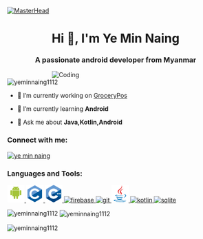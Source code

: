 [![MasterHead](https://1.bp.blogspot.com/-7A4WynwLsMw/XbBpCXG8fHI/AAAAAAAAMt4/uOa1bpLskYgrwGbllhSu2SDj_Mig8SXJQCLcBGAsYHQ/s1600/2000_600px.gif)](https://rishavchanda.io)
<h1 align="center">Hi 👋, I'm Ye Min Naing</h1>
<h3 align="center">A passionate android developer from Myanmar</h3>
<img align="right" alt="Coding" width="400" src="[https://www.google.com/url?sa=i&url=https%3A%2F%2Fdribbble.com%2Fshots%2F3604186-Developer&psig=AOvVaw1wmS0KoVnmOWDOnQuQJgtA&ust=1709123519196000&source=images&cd=vfe&opi=89978449&ved=0CBIQjRxqFwoTCOCYvbTDy4QDFQAAAAAdAAAAABAR](https://miro.medium.com/max/1360/0*7Q3yvSIv_t0ioJ-Z.gif)">

<p align="left"> <img src="https://komarev.com/ghpvc/?username=yeminnaing1112&label=Profile%20views&color=0e75b6&style=flat" alt="yeminnaing1112" /> </p>

- 🔭 I’m currently working on [GroceryPos](https://github.com/YeMinNaing1112/Grocery-Pos.git)

- 🌱 I’m currently learning **Android**

- 💬 Ask me about **Java,Kotlin,Android**

<h3 align="left">Connect with me:</h3>
<p align="left">
<a href="https://fb.com/ye min naing" target="blank"><img align="center" src="https://raw.githubusercontent.com/rahuldkjain/github-profile-readme-generator/master/src/images/icons/Social/facebook.svg" alt="ye min naing" height="30" width="40" /></a>
</p>

<h3 align="left">Languages and Tools:</h3>
<p align="left"> <a href="https://developer.android.com" target="_blank" rel="noreferrer"> <img src="https://raw.githubusercontent.com/devicons/devicon/master/icons/android/android-original-wordmark.svg" alt="android" width="40" height="40"/> </a> <a href="https://www.cprogramming.com/" target="_blank" rel="noreferrer"> <img src="https://raw.githubusercontent.com/devicons/devicon/master/icons/c/c-original.svg" alt="c" width="40" height="40"/> </a> <a href="https://www.w3schools.com/cpp/" target="_blank" rel="noreferrer"> <img src="https://raw.githubusercontent.com/devicons/devicon/master/icons/cplusplus/cplusplus-original.svg" alt="cplusplus" width="40" height="40"/> </a> <a href="https://firebase.google.com/" target="_blank" rel="noreferrer"> <img src="https://www.vectorlogo.zone/logos/firebase/firebase-icon.svg" alt="firebase" width="40" height="40"/> </a> <a href="https://git-scm.com/" target="_blank" rel="noreferrer"> <img src="https://www.vectorlogo.zone/logos/git-scm/git-scm-icon.svg" alt="git" width="40" height="40"/> </a> <a href="https://www.java.com" target="_blank" rel="noreferrer"> <img src="https://raw.githubusercontent.com/devicons/devicon/master/icons/java/java-original.svg" alt="java" width="40" height="40"/> </a> <a href="https://kotlinlang.org" target="_blank" rel="noreferrer"> <img src="https://www.vectorlogo.zone/logos/kotlinlang/kotlinlang-icon.svg" alt="kotlin" width="40" height="40"/> </a> <a href="https://www.sqlite.org/" target="_blank" rel="noreferrer"> <img src="https://www.vectorlogo.zone/logos/sqlite/sqlite-icon.svg" alt="sqlite" width="40" height="40"/> </a> </p>

<p><img align="left" src="https://github-readme-stats.vercel.app/api/top-langs?username=yeminnaing1112&show_icons=true&locale=en&layout=compact" alt="yeminnaing1112" /></p>

<p>&nbsp;<img align="center" src="https://github-readme-stats.vercel.app/api?username=yeminnaing1112&show_icons=true&locale=en" alt="yeminnaing1112" /></p>

<p><img align="center" src="https://github-readme-streak-stats.herokuapp.com/?user=yeminnaing1112&" alt="yeminnaing1112" /></p>
